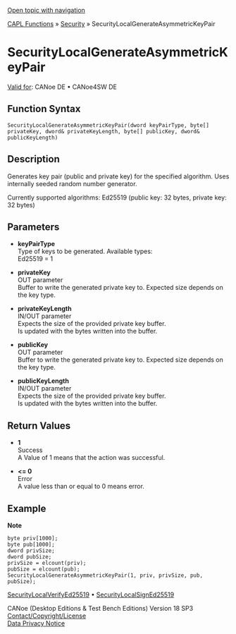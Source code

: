 [Open topic with navigation](../../../../../CANoeDEFamily.htm#Topics/CAPLFunctions/Security/Functions/CAPLfunctionSecurityLocalGenerateAsymmetricKeyPair.md)

[CAPL Functions](../../CAPLfunctions.md) » [Security](../CAPLFunctionsSecurityOverview.md) » SecurityLocalGenerateAsymmetricKeyPair

# SecurityLocalGenerateAsymmetricKeyPair

[Valid for](../../../Shared/FeatureAvailability.md): CANoe DE • CANoe4SW DE

## Function Syntax

`SecurityLocalGenerateAsymmetricKeyPair(dword keyPairType, byte[] privateKey, dword& privateKeyLength, byte[] publicKey, dword& publicKeyLength)`

## Description

Generates key pair (public and private key) for the specified algorithm. Uses internally seeded random number generator.

Currently supported algorithms: Ed25519 (public key: 32 bytes, private key: 32 bytes)

## Parameters

- **keyPairType**  
  Type of keys to be generated. Available types:  
  Ed25519 = 1

- **privateKey**  
  OUT parameter  
  Buffer to write the generated private key to. Expected size depends on the key type.

- **privateKeyLength**  
  IN/OUT parameter  
  Expects the size of the provided private key buffer.  
  Is updated with the bytes written into the buffer.

- **publicKey**  
  OUT parameter  
  Buffer to write the generated private key to. Expected size depends on the key type.

- **publicKeyLength**  
  IN/OUT parameter  
  Expects the size of the provided private key buffer.  
  Is updated with the bytes written into the buffer.

## Return Values

- **1**  
  Success  
  A Value of 1 means that the action was successful.

- **\<= 0**  
  Error  
  A value less than or equal to 0 means error.

## Example

**Note**  

```plaintext
byte priv[1000];
byte pub[1000];
dword privSize;
dword pubSize;
privSize = elcount(priv);
pubSize = elcount(pub);
SecurityLocalGenerateAsymmetricKeyPair(1, priv, privSize, pub, pubSize);
```

[SecurityLocalVerifyEd25519](CAPLfunctionSecurityLocalVerifyEd25519.md) • [SecurityLocalSignEd25519](CAPLfunctionSecurityLocalSignEd25519.md)

CANoe (Desktop Editions & Test Bench Editions) Version 18 SP3  
[Contact/Copyright/License](../../../Shared/ContactCopyrightLicense.md)  
[Data Privacy Notice](https://www.vector.com/int/en/company/get-info/privacy-policy/)
